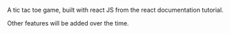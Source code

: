 A tic tac toe game, built with react JS from the react documentation tutorial.

Other features will be added over the time.
